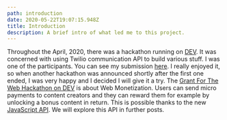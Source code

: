 ```yaml
---
path: introduction
date: 2020-05-22T19:07:15.948Z
title: Introduction
description: A brief intro of what led me to this project.
---
```

Throughout the April, 2020, there was a hackathon running on [DEV](https://dev.to/devteam/announcing-the-twilio-hackathon-on-dev-2lh8).
It was concerned with using Twilio communication API to build various stuff.
I was one of the participants. You can see my submission [here](https://dev.to/petr7555/twiliohackathon-autopilot-node-js-postgresql-3p09). 
I really enjoyed it, so when another hackathon was announced shortly after the first one ended, I was very happy and I decided I will give it a try.
The [Grant For The Web Hackathon on DEV](https://dev.to/devteam/announcing-the-grant-for-the-web-hackathon-on-dev-3kd1) is about Web Monetization. Users can send micro payments to content creators and they can reward them for example by unlocking a bonus content in return. This is possible thanks to the new [JavaScript API](https://webmonetization.org/docs/api). We will explore this API in further posts.
